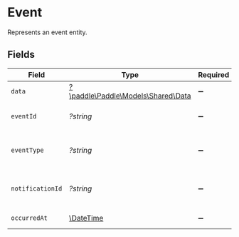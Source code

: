 # Event

Represents an event entity.


## Fields

| Field                                                             | Type                                                              | Required                                                          | Description                                                       | Example                                                           |
| ----------------------------------------------------------------- | ----------------------------------------------------------------- | ----------------------------------------------------------------- | ----------------------------------------------------------------- | ----------------------------------------------------------------- |
| `data`                                                            | [?\paddle\Paddle\Models\Shared\Data](../../Models/Shared/Data.md) | :heavy_minus_sign:                                                | New or changed entity.                                            |                                                                   |
| `eventId`                                                         | *?string*                                                         | :heavy_minus_sign:                                                | Unique Paddle ID for this event, prefixed with `evt_`.            | evt_01gks14ge726w50ch2tmaw2a1x                                    |
| `eventType`                                                       | *?string*                                                         | :heavy_minus_sign:                                                | Type of event sent by Paddle, in the format `entity.event_type`.  |                                                                   |
| `notificationId`                                                  | *?string*                                                         | :heavy_minus_sign:                                                | Unique Paddle ID for this notification, prefixed with `ntf_`.     | ntf_01ghbkd0frb9k95cnhwd1bxpvk                                    |
| `occurredAt`                                                      | [\DateTime](https://www.php.net/manual/en/class.datetime.php)     | :heavy_minus_sign:                                                | RFC 3339 datetime string.                                         | 2024-10-12T07:20:50.52Z                                           |